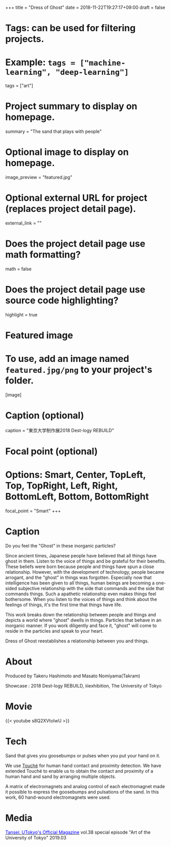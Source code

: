 +++
title = "Dress of Ghost"
date = 2018-11-22T19:27:17+09:00
draft = false

# Tags: can be used for filtering projects.
# Example: `tags = ["machine-learning", "deep-learning"]`
tags = ["art"]

# Project summary to display on homepage.
summary = "The sand that plays with people"

# Optional image to display on homepage.
image_preview = "featured.jpg"

# Optional external URL for project (replaces project detail page).
external_link = ""

# Does the project detail page use math formatting?
math = false

# Does the project detail page use source code highlighting?
highlight = true

# Featured image
# To use, add an image named `featured.jpg/png` to your project's folder. 
[image]
  # Caption (optional)
  caption = "東京大学制作展2018 Dest-logy REBUILD"
  
  # Focal point (optional)
  # Options: Smart, Center, TopLeft, Top, TopRight, Left, Right, BottomLeft, Bottom, BottomRight
  focal_point = "Smart"
+++

# Caption
Do you feel the "Ghost" in these inorganic particles?

Since ancient times, Japanese people have believed that all things have ghost in them.
Listen to the voice of things and be grateful for their benefits.
These beliefs were born because people and things have spun a close relationship.
However, with the development of technology, people became arrogant, and the "ghost" in things was forgotten.
Especially now that intelligence has been given to all things, human beings are becoming a one-sided subjective relationship with the side that commands and the side that commands things.
Such a apathetic relationship even makes things feel bothersome.
When you listen to the voices of things and think about the feelings of things, it's the first time that things have life.

This work breaks down the relationship between people and things and depicts a world where "ghost" dwells in things.
Particles that behave in an inorganic manner.
If you work diligently and face it, "ghost" will come to reside in the particles and speak to your heart.

Dress of Ghost reestablishes a relationship between you and things.
# About
Produced by Takeru Hashimoto and Masato Nomiyama(Takram)

Showcase : 2018 Dest-logy REBUILD, iiiexhibition, The University of Tokyo

# Movie 
{{< youtube s8Q2XVtoIwU >}}

# Tech
Sand that gives you goosebumps or pulses when you put your hand on it.

We use [Touché](http://www.satomunehiko.com/ja/works/touche/) for human hand contact and proximity detection.
We have extended Touché to enable us to obtain the contact and proximity of a human hand and sand by arranging multiple objects.

A matrix of electromagnets and analog control of each electromagnet made it possible to express the goosebumps and pulsations of the sand.
In this work, 60 hand-wound electromagnets were used.

# Media
[<font color='blue'>Tansei: UTokyo's Official Magazine</font>](https://www.u-tokyo.ac.jp/ja/about/public-relations/tansei.html) vol.38 special episode "Art of the University of Tokyo" 2019.03